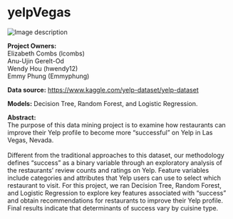 # yelpVegas

![Image description](https://www.freepnglogos.com/uploads/yelp-logo-22.png)

**Project Owners:**\
Elizabeth Combs (lcombs)\
Anu-Ujin Gerelt-Od\
Wendy Hou (hwendy12)\
Emmy Phung (Emmyphung)

**Data source:** https://www.kaggle.com/yelp-dataset/yelp-dataset

**Models:** Decision Tree, Random Forest, and Logistic Regression.

**Abstract:**\
The purpose of this data mining project is to examine how restaurants can improve their Yelp profile to become 
more “successful” on Yelp in Las Vegas, Nevada.\
\
Different from the traditional approaches to this dataset, 
our methodology defines “success” as a binary variable through an exploratory analysis of the restaurants’ 
review counts and ratings on Yelp. Feature variables include categories and attributes that Yelp users can use 
to select which restaurant to visit. For this project, we ran Decision Tree, Random Forest, and Logistic Regression 
to explore key features associated with “success” and obtain recommendations for restaurants to improve their Yelp profile. 
Final results indicate that determinants of success vary by cuisine type.
